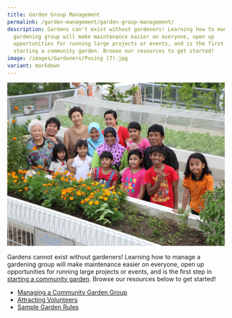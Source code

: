 ```yaml
---
title: Garden Group Management
permalink: /garden-management/garden-group-management/
description: Gardens can't exist without gardeners! Learning how to manage a
  gardening group will make maintenance easier on everyone, open up
  opportunities for running large projects or events, and is the first step in
  starting a community garden. Browse our resources to get started!
image: /images/Gardeners/Posing (7).jpg
variant: markdown
---
```

<img title="Community Gardeners posing next to a planter bed. Photo by NParks." src="/images/Gardeners/Posing%20(7).jpg">
<p>Gardens cannot exist without gardeners! Learning how to manage a gardening group will make maintenance easier on everyone, open up opportunities for running large projects or events, and is the first step in <a href="/get-involved/community-gardens/">starting a community garden</a>.  Browse our resources below to get started!</p>
<ul>
	<li><a href="/page-index/garden-group-management/managing-a-community-garden-group/">Managing a Community Garden Group</a></li>
	<li><a href="/page-index/garden-group-management/attracting-volunteers/">Attracting Volunteers</a></li>
	<li><a href="/page-index/garden-group-management/sample-garden-rules/">Sample Garden Rules</a></li>
	</ul>